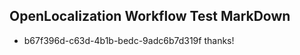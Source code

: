 ## OpenLocalization Workflow Test MarkDown
* b67f396d-c63d-4b1b-bedc-9adc6b7d319f thanks!

<!--HONumber=Aug16_HO1-->


